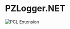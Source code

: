 # PZLogger.NET

![PCL Extension](https://raw.githubusercontent.com/Aragas/PZLogger.NET/master/common/sushi_64.png)
